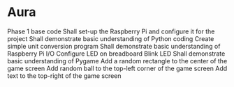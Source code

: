 # Aura
Phase 1 base code 
Shall set-up the Raspberry Pi and configure it for the project
Shall demonstrate basic understanding of Python coding
Create simple unit conversion program
Shall demonstrate basic understanding of Raspberry Pi I/O
Configure LED on breadboard
Blink LED
Shall demonstrate basic understanding of Pygame
Add a random rectangle to the center of the game screen
Add random ball to the top-left corner of the game screen
Add text to the top-right of the game screen
